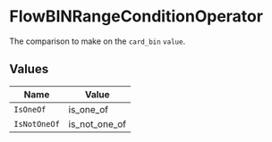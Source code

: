 # FlowBINRangeConditionOperator

The comparison to make on the `card_bin` `value`.


## Values

| Name          | Value         |
| ------------- | ------------- |
| `IsOneOf`     | is_one_of     |
| `IsNotOneOf`  | is_not_one_of |